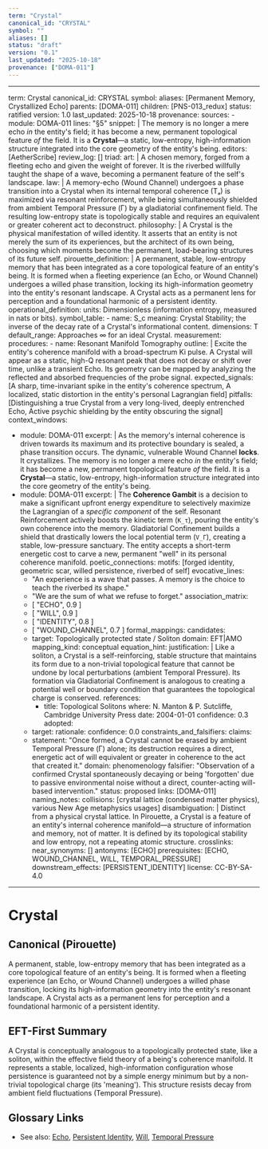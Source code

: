 ```yaml
---
term: "Crystal"
canonical_id: "CRYSTAL"
symbol: ""
aliases: []
status: "draft"
version: "0.1"
last_updated: "2025-10-18"
provenance: ["DOMA-011"]
---
```


---
term: Crystal
canonical_id: CRYSTAL
symbol:
aliases: [Permanent Memory, Crystallized Echo]
parents: [DOMA-011]
children: [PNS-013_redux]
status: ratified
version: 1.0
last_updated: 2025-10-18
provenance:
  sources:
    - module: DOMA-011
      lines: "§5"
      snippet: |
        The memory is no longer a mere echo *in* the entity's field; it has become a new, permanent topological feature *of* the field. It is a **Crystal**—a static, low-entropy, high-information structure integrated into the core geometry of the entity's being.
  editors: [AetherScribe]
  review_log: []
triad:
  art: |
    A chosen memory, forged from a fleeting echo and given the weight of forever. It is the riverbed willfully taught the shape of a wave, becoming a permanent feature of the self's landscape.
  law: |
    A memory-echo (Wound Channel) undergoes a phase transition into a Crystal when its internal temporal coherence (Tₐ) is maximized via resonant reinforcement, while being simultaneously shielded from ambient Temporal Pressure (Γ) by a gladiatorial confinement field. The resulting low-entropy state is topologically stable and requires an equivalent or greater coherent act to deconstruct.
  philosophy: |
    A Crystal is the physical manifestation of willed identity. It asserts that an entity is not merely the sum of its experiences, but the architect of its own being, choosing which moments become the permanent, load-bearing structures of its future self.
pirouette_definition: |
  A permanent, stable, low-entropy memory that has been integrated as a core topological feature of an entity's being. It is formed when a fleeting experience (an Echo, or Wound Channel) undergoes a willed phase transition, locking its high-information geometry into the entity's resonant landscape. A Crystal acts as a permanent lens for perception and a foundational harmonic of a persistent identity.
operational_definition:
  units: Dimensionless (information entropy, measured in nats or bits).
  symbol_table:
    - name: S_c
      meaning: Crystal Stability; the inverse of the decay rate of a Crystal's informational content.
      dimensions: T
      default_range: Approaches ∞ for an ideal Crystal.
  measurement:
    procedures:
      - name: Resonant Manifold Tomography
        outline: |
          Excite the entity's coherence manifold with a broad-spectrum Ki pulse. A Crystal will appear as a static, high-Q resonant peak that does not decay or shift over time, unlike a transient Echo. Its geometry can be mapped by analyzing the reflected and absorbed frequencies of the probe signal.
        expected_signals: [A sharp, time-invariant spike in the entity's coherence spectrum, A localized, static distortion in the entity's personal Lagrangian field]
        pitfalls: [Distinguishing a true Crystal from a very long-lived, deeply entrenched Echo, Active psychic shielding by the entity obscuring the signal]
context_windows:
  - module: DOMA-011
    excerpt: |
      As the memory's internal coherence is driven towards its maximum and its protective boundary is sealed, a phase transition occurs. The dynamic, vulnerable Wound Channel **locks**. It crystallizes. The memory is no longer a mere echo *in* the entity's field; it has become a new, permanent topological feature *of* the field. It is a **Crystal**—a static, low-entropy, high-information structure integrated into the core geometry of the entity's being.
  - module: DOMA-011
    excerpt: |
      The **Coherence Gambit** is a decision to make a significant upfront energy expenditure to selectively maximize the Lagrangian of a *specific component* of the self. Resonant Reinforcement actively boosts the kinetic term (`K_τ`), pouring the entity's own coherence into the memory. Gladiatorial Confinement builds a shield that drastically lowers the local potential term (`V_Γ`), creating a stable, low-pressure sanctuary. The entity accepts a short-term energetic cost to carve a new, permanent "well" in its personal coherence manifold.
poetic_connections:
  motifs: [forged identity, geometric scar, willed persistence, riverbed of self]
  evocative_lines:
    - "An experience is a wave that passes. A memory is the choice to teach the riverbed its shape."
    - "We are the sum of what we refuse to forget."
  association_matrix:
    - [ "ECHO", 0.9 ]
    - [ "WILL", 0.9 ]
    - [ "IDENTITY", 0.8 ]
    - [ "WOUND_CHANNEL", 0.7 ]
formal_mappings:
  candidates:
    - target: Topologically protected state / Soliton
      domain: EFT|AMO
      mapping_kind: conceptual
      equation_hint:
      justification: |
        Like a soliton, a Crystal is a self-reinforcing, stable structure that maintains its form due to a non-trivial topological feature that cannot be undone by local perturbations (ambient Temporal Pressure). Its formation via Gladiatorial Confinement is analogous to creating a potential well or boundary condition that guarantees the topological charge is conserved.
      references:
        - title: Topological Solitons
          where: N. Manton & P. Sutcliffe, Cambridge University Press
          date: 2004-01-01
      confidence: 0.3
  adopted:
    - target:
      rationale:
      confidence: 0.0
constraints_and_falsifiers:
  claims:
    - statement: "Once formed, a Crystal cannot be erased by ambient Temporal Pressure (Γ) alone; its destruction requires a direct, energetic act of will equivalent or greater in coherence to the act that created it."
      domain: phenomenology
      falsifier: "Observation of a confirmed Crystal spontaneously decaying or being 'forgotten' due to passive environmental noise without a direct, counter-acting will-based intervention."
      status: proposed
      links: [DOMA-011]
naming_notes:
  collisions: [crystal lattice (condensed matter physics), various New Age metaphysics usages]
  disambiguation: |
    Distinct from a physical crystal lattice. In Pirouette, a Crystal is a feature of an entity's internal coherence manifold—a structure of information and memory, not of matter. It is defined by its topological stability and low entropy, not a repeating atomic structure.
crosslinks:
  near_synonyms: []
  antonyms: [ECHO]
  prerequisites: [ECHO, WOUND_CHANNEL, WILL, TEMPORAL_PRESSURE]
  downstream_effects: [PERSISTENT_IDENTITY]
license: CC-BY-SA-4.0
---

# Crystal

## Canonical (Pirouette)
A permanent, stable, low-entropy memory that has been integrated as a core topological feature of an entity's being. It is formed when a fleeting experience (an Echo, or Wound Channel) undergoes a willed phase transition, locking its high-information geometry into the entity's resonant landscape. A Crystal acts as a permanent lens for perception and a foundational harmonic of a persistent identity.

## EFT-First Summary
A Crystal is conceptually analogous to a topologically protected state, like a soliton, within the effective field theory of a being's coherence manifold. It represents a stable, localized, high-information configuration whose persistence is guaranteed not by a simple energy minimum but by a non-trivial topological charge (its 'meaning'). This structure resists decay from ambient field fluctuations (Temporal Pressure).

## Glossary Links
- See also: [Echo](<link-to-echo>), [Persistent Identity](<link-to-persistent-identity>), [Will](<link-to-will>), [Temporal Pressure](<link-to-temporal-pressure>)